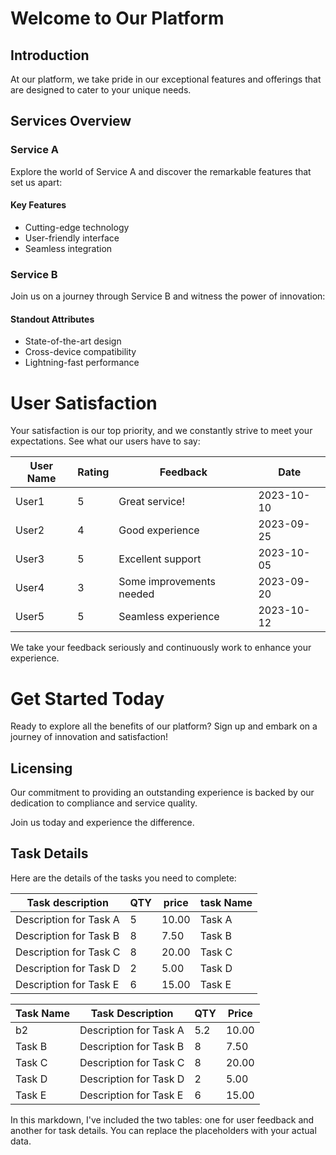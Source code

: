 # Welcome to Our Platform

## Introduction

At our platform, we take pride in our exceptional features and offerings that are designed to cater to your unique needs.

## Services Overview

### Service A

Explore the world of Service A and discover the remarkable features that set us apart:

#### Key Features

- Cutting-edge technology
- User-friendly interface
- Seamless integration

### Service B

Join us on a journey through Service B and witness the power of innovation:

#### Standout Attributes

- State-of-the-art design
- Cross-device compatibility
- Lightning-fast performance

# User Satisfaction

Your satisfaction is our top priority, and we constantly strive to meet your expectations. See what our users have to say:

| User Name | Rating | Feedback                 | Date       |
| --------- | ------ | ------------------------ | ---------- |
| User1     | 5      | Great service!           | 2023-10-10 |
| User2     | 4      | Good experience          | 2023-09-25 |
| User3     | 5      | Excellent support        | 2023-10-05 |
| User4     | 3      | Some improvements needed | 2023-09-20 |
| User5     | 5      | Seamless experience      | 2023-10-12 |

We take your feedback seriously and continuously work to enhance your experience.

# Get Started Today

Ready to explore all the benefits of our platform? Sign up and embark on a journey of innovation and satisfaction!

## Licensing

Our commitment to providing an outstanding experience is backed by our dedication to compliance and service quality.

Join us today and experience the difference.

## Task Details

Here are the details of the tasks you need to complete:

| Task                                           description       | QTY | price | task Name |
| ---------------------- | --- | ----- | --------- |
| Description for Task A | 5   | 10.00 | Task A    |
| Description for Task B | 8   | 7.50  | Task B    |
| Description for Task C | 8   | 20.00 | Task C    |
| Description for Task D | 2   | 5.00  | Task D    |
| Description for Task E | 6   | 15.00 | Task E    |

| Task Name | Task Description       | QTY | Price |
| --------- | ---------------------- | --- | ----- |
| b2  | Description for Task A | 5.2   | 10.00 |
| Task B    | Description for Task B | 8   | 7.50  |
| Task C    | Description for Task C | 8   | 20.00 |
| Task D    | Description for Task D | 2   | 5.00  |
| Task E    | Description for Task E | 6   | 15.00 |

In this markdown, I've included the two tables: one for user feedback and another for task details. You can replace the placeholders with your actual data.
